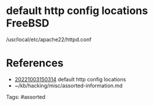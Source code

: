 # default http config locations FreeBSD
/usr/local/etc/apache22/httpd.conf

# References
- [20221003150314](/zet/20221003150314/) default http config locations
- ~/kb/hacking/misc/assorted-information.md

Tags:
    #assorted

